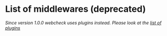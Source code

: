 # List of middlewares (deprecated)

*Since version 1.0.0 webcheck uses plugins instead. Please look at the
[list of plugins](https://github.com/atd-schubert/node-webcheck/blob/master/PLUGINS.md)*